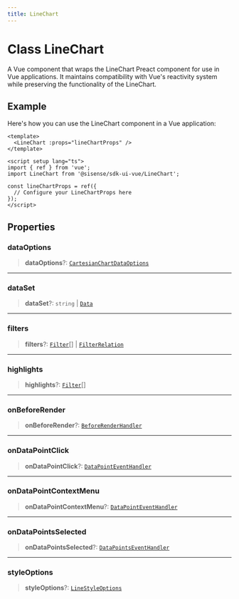 ```yaml
---
title: LineChart
---
```


# Class LineChart

A Vue component that wraps the LineChart Preact component for use in Vue applications.
It maintains compatibility with Vue's reactivity system while preserving the functionality of the LineChart.

## Example

Here's how you can use the LineChart component in a Vue application:
```vue
<template>
  <LineChart :props="lineChartProps" />
</template>

<script setup lang="ts">
import { ref } from 'vue';
import LineChart from '@sisense/sdk-ui-vue/LineChart';

const lineChartProps = ref({
  // Configure your LineChartProps here
});
</script>
```

## Properties

### dataOptions

> **dataOptions**?: [`CartesianChartDataOptions`](../../sdk-ui/interfaces/interface.CartesianChartDataOptions.md)

***

### dataSet

> **dataSet**?: `string` \| [`Data`](../../sdk-data/interfaces/interface.Data.md)

***

### filters

> **filters**?: [`Filter`](../../sdk-data/interfaces/interface.Filter.md)[] \| [`FilterRelation`](../../sdk-data/interfaces/interface.FilterRelation.md)

***

### highlights

> **highlights**?: [`Filter`](../../sdk-data/interfaces/interface.Filter.md)[]

***

### onBeforeRender

> **onBeforeRender**?: [`BeforeRenderHandler`](../../sdk-ui/type-aliases/type-alias.BeforeRenderHandler.md)

***

### onDataPointClick

> **onDataPointClick**?: [`DataPointEventHandler`](../../sdk-ui/type-aliases/type-alias.DataPointEventHandler.md)

***

### onDataPointContextMenu

> **onDataPointContextMenu**?: [`DataPointEventHandler`](../../sdk-ui/type-aliases/type-alias.DataPointEventHandler.md)

***

### onDataPointsSelected

> **onDataPointsSelected**?: [`DataPointsEventHandler`](../../sdk-ui/type-aliases/type-alias.DataPointsEventHandler.md)

***

### styleOptions

> **styleOptions**?: [`LineStyleOptions`](../../sdk-ui/interfaces/interface.LineStyleOptions.md)
